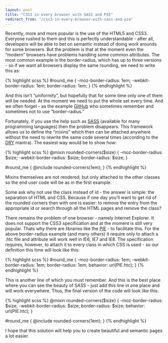 ```yaml
---
layout: post
title: "CSS3 in every browser with SASS and PIE"
redirect_from: "/css3-in-every-browser-with-sass-and-pie"
---
```


Recently, more and more popular is the use of the HTML5 and CSS3. Everyone rushed to them and this is perfectly understandable - after all, developers will be able to bet on semantic instead of doing work arounds for some browsers. But the problem is that at the moment even the “modern” browsers have problems handling some common attributes. The most common example is the border-radius, which has up to three versions - so if we want all browsers display the same rounding, we need to write this as:

{% highlight scss %}
#round_me {
  -moz-border-radius: 1em;
  -webkit-border-radius: 1em;
  border-radius: 1em;
}
{% endhighlight %}

And this isn’t “uniformity”, but hopefully that for some time only one of them will be needed. At the moment we need to put the whole set every time. And we often forget - as the example [GitHub][github] who sometimes remember and sometimes not to use “border-radius.”

Fortunately, if you use the help such as [SASS][sass] (available for many programming languages) then the problem disappears. This framework allows us to define the “mixins” which then can be attached anywhere without the need to rewrite the same code several times (according to the [DRY][dry] mantra). The easiest way would be to show how:

{% highlight scss %}
@mixin rounded-corners($size) {
  -moz-border-radius: $size;
  -webkit-border-radius: $size;
  border-radius: $size;
}

#round_me {
  @include rounded-corners(1em);
}
{% endhighlight %}

Mixins themselves are not rendered, but only attached to the other classes so the end user code will be as in the first example.

Some ask why not use the class instead of id - the answer is simple: the separation of HTML and CSS. Because if one day you’ll want to get rid of the rounded corners then with one is easier: to remove the entry from the appropriate id or search through all the HTML pages and remove the class?

There remains the problem of one browser - namely Internet Explorer. It does not support the CSS3 specification and at the moment is still very popular. Thats why there are libraries like the [PIE][pie] - to facilitate this. For the above border-radius example (and many others) it require only to attach a .htc file and attribute will work well in IE6, IE7 and IE8. The specification requires, however, to attach it to every class in which CSS is used - so our definition this time will look like this:

{% highlight scss %}
#round_me {
  -moz-border-radius: 1em;
  -webkit-border-radius: 1em;
  border-radius: 1em;
  behavior: url(PIE.htc);
}
{% endhighlight %}

This is another line of which you must remember. And this is the best place where you can see the beauty of SASS - just add this line in one place and will work everywhere. Thus, the final version of the code will look like this:

{% highlight scss %}
@mixin rounded-corners($size) {
  -moz-border-radius: $size;
  -webkit-border-radius: $size;
  border-radius: $size;
  behavior: url(PIE.htc);
}

#round_me {
  @include rounded-corners(1em);
}
{% endhighlight %}

I hope that this solution will help you to create beautiful and semantic pages a lot easier.

[github]: https://github.com/
[sass]: https://sass-lang.com/
[dry]: https://en.wikipedia.org/wiki/Don't_repeat_yourself
[pie]: http://css3pie.com/
